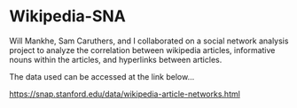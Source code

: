 # Wikipedia-SNA

Will Mankhe, Sam Caruthers, and I collaborated on a social network analysis project to analyze the correlation between wikipedia articles, informative nouns within the articles, and hyperlinks between articles. 

The data used can be accessed at the link below...

https://snap.stanford.edu/data/wikipedia-article-networks.html
